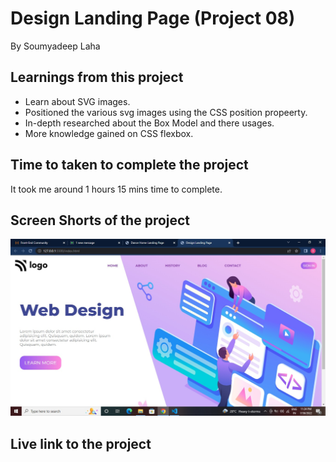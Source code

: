 # Design Landing Page (Project 08)

By Soumyadeep Laha

## Learnings from this project

- Learn about SVG images.
- Positioned the various svg images using the CSS position propeerty.
- In-depth researched about the Box Model and there usages. 
- More knowledge gained on CSS flexbox.

## Time to taken to complete the project

It took me around 1 hours 15 mins time to complete.

## Screen Shorts of the project

![Screen](./images/Screen.jpg)

## Live link to the project

